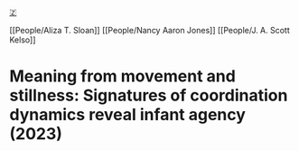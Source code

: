 [🇿](zotero://select/library/items/N8SZW6BH)

[[People/Aliza T. Sloan]] [[People/Nancy Aaron Jones]] [[People/J. A. Scott Kelso]] 
# Meaning from movement and stillness: Signatures of coordination dynamics reveal infant agency (2023)

